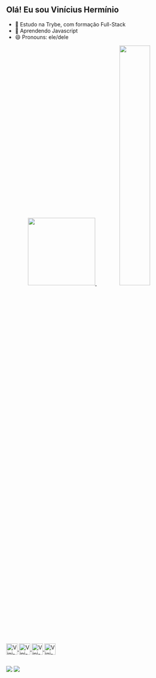 ## Olá! Eu sou Vinícius Hermínio

- 🔭 Estudo na Trybe, com formação Full-Stack
- 🌱 Aprendendo Javascript
- 😄 Pronouns: ele/dele

<div align="center">
  <a href="https://github.com/viniciusHerminio">
  <img height="180em" src="https://github-readme-stats.vercel.app/api?username=viniciusHerminio&show_icons=true&theme=dark&include_all_commits=false&count_private=true"/>
  <img width="40.5%" src="https://github-readme-streak-stats.herokuapp.com/?user=viniciusHerminio&theme=dark&hide_border=true" />
</div>
 
<div style="display: inline_block"><br>
  <img align="center" alt="Vini-HTML" height="30" src="https://img.shields.io/badge/HTML5-E34F26?style=for-the-badge&logo=html5&logoColor=white">
  <img align="center" alt="Vini-CSS" height="30" src="https://img.shields.io/badge/CSS3-1572B6?style=for-the-badge&logo=css3&logoColor=white">
  <img align="center" alt="Vini-Js" height="30" src="https://img.shields.io/badge/JavaScript-323330?style=for-the-badge&logo=javascript&logoColor=F7DF1E">
  <img align="center" alt="Vini-BootStrap" height="30" src="https://img.shields.io/badge/Bootstrap-563D7C?style=for-the-badge&logo=bootstrap&logoColor=white">
  
</div>


##

<div>
 <a href="https://www.instagram.com/code.herminio/" target="_blank"><img src="https://img.shields.io/badge/-Instagram-%23E4405F?style=for-the-badge&logo=instagram&logoColor=white" target="_blank"></a>
 <a href="https://www.linkedin.com/in/viniciusherminio/" target="_blank"><img src="https://img.shields.io/badge/-LinkedIn-%230077B5?style=for-the-badge&logo=linkedin&logoColor=white" target="_blank"></a> 
</div>
